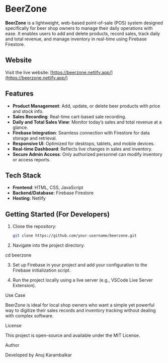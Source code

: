 # BeerZone

**BeerZone** is a lightweight, web-based point-of-sale (POS) system designed specifically for beer shop owners to manage their daily operations with ease. It enables users to add and delete products, record sales, track daily and total revenue, and manage inventory in real-time using Firebase Firestore.

## Website

Visit the live website: [https://beerzone.netlify.app/](https://beerzone.netlify.app/)

## Features

- **Product Management**: Add, update, or delete beer products with price and stock info.
- **Sales Recording**: Real-time cart-based sale recording.
- **Daily and Total Sales View**: Monitor today’s sales and total revenue at a glance.
- **Firebase Integration**: Seamless connection with Firestore for data storage and retrieval.
- **Responsive UI**: Optimized for desktops, tablets, and mobile devices.
- **Real-time Dashboard**: Reflects live changes in sales and inventory.
- **Secure Admin Access**: Only authorized personnel can modify inventory or access reports.

## Tech Stack

- **Frontend**: HTML, CSS, JavaScript
- **Backend/Database**: Firebase Firestore
- **Hosting**: Netlify

## Getting Started (For Developers)

1. Clone the repository:
   ```bash
   git clone https://github.com/your-username/beerzone.git

2. Navigate into the project directory:

cd beerzone


3. Set up Firebase in your project and add your configuration to the Firebase initialization script.


4. Run the project locally using a live server (e.g., VSCode Live Server Extension).



Use Case

BeerZone is ideal for local shop owners who want a simple yet powerful way to digitize their sales records and inventory tracking without dealing with complex software.

License

This project is open-source and available under the MIT License.

Author

Developed by Anuj Karambalkar 
